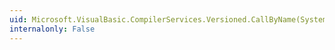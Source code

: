 ```yaml
---
uid: Microsoft.VisualBasic.CompilerServices.Versioned.CallByName(System.Object,System.String,Microsoft.VisualBasic.CallType,System.Object[])
internalonly: False
---
```

